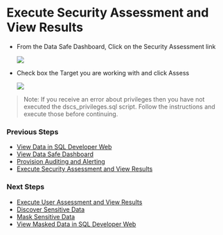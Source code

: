 ﻿# Execute Security Assessment and View Results

- From the Data Safe Dashboard, Click on the Security Assessment link

    ![](images/2019-08-13%2014_57_01-Oracle%20Data%20Safe%20_%20Home.png)
    
- Check box the Target you are working with and click Assess
    
    ![](images/2019-08-13%2016_34_12-Oracle%20Data%20Safe%20_%20Security%20Assessment.png)

> Note: If you receive an error about privileges then you have not executed the dscs_privileges.sql script.  Follow the instructions and execute those before continuing. 








### Previous Steps

* [View Data in SQL Developer Web](SQLDevWeb.md)
* [View Data Safe Dashboard](DataSafeDashboard.md)
* [Provision Auditing and Alerting](ProvisionAuditAlerting.md)
* [Execute Security Assessment and View Results](SecurityAssessment.md)

### Next Steps

* [Execute User Assessment and View Results](UserAssessment.md)
* [Discover Sensitive Data](DiscoverSensitiveData.md)
* [Mask Sensitive Data](MaskSensitiveData.md)
* [View Masked Data in SQL Developer Web](ViewMaskedDataSQLDev.md)
